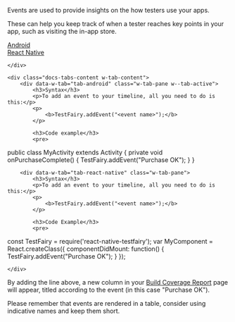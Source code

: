 Events are used to provide insights on the how testers use your apps.

These can help you keep track of when a tester reaches key points in your app, such as visiting the in-app store.

<div data-duration-in="300" data-duration-out="100" class="docs-tabs w-tabs">
	<div class="docs-tabs-menu w-tab-menu" style="flex-wrap: wrap;">
		<a data-w-tab="tab-android" class="docs-tab w-inline-block w-tab-link w--current" style="margin: 2px;"  href="#android">
			<div>Android</div>
		</a>
		<a data-w-tab="tab-react-native" class="docs-tab w-inline-block w-tab-link" style="margin: 2px;"  href="#react-native">
			<div>React Native</div>
		</a>

	</div>

	<div class="docs-tabs-content w-tab-content">
		<div data-w-tab="tab-android" class="w-tab-pane w--tab-active">
			<h3>Syntax</h3>
			<p>To add an event to your timeline, all you need to do is this:</p>
			<p>
				<b>TestFairy.addEvent("<event name>");</b>
			</p>

			<h3>Code example</h3>
			<pre>
public class MyActivity extends Activity {
	private void onPurchaseComplete() {
		TestFairy.addEvent("Purchase OK");
	}
}
			</pre>
		</div>

		<div data-w-tab="tab-react-native" class="w-tab-pane">
			<h3>Syntax</h3>
			<p>To add an event to your timeline, all you need to do is this:</p>
			<p>
				<b>TestFairy.addEvent("<event name>");</b>
			</p>

			<h3>Code Example</h3>
			<pre>
const TestFairy = require('react-native-testfairy');
var MyComponent = React.createClass({
    componentDidMount: function() {
        TestFairy.addEvent("Purchase OK");
    }
});
			</pre>
		</div>

	</div>
</div>

By adding the line above, a new column in your [Build Coverage Report](http://docs.testfairy.com/Getting_Started/Testing_Reports.html) page will appear, titled according to the event (in this case "Purchase OK").

Please remember that events are rendered in a table, consider using indicative names and keep them short.
